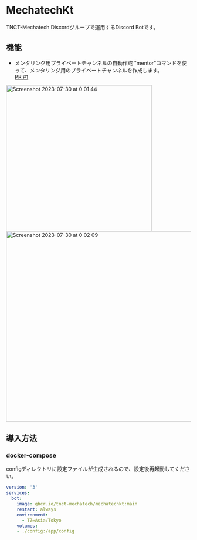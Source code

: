 # MechatechKt

TNCT-Mechatech Discordグループで運用するDiscord Botです。

## 機能
- メンタリング用プライベートチャンネルの自動作成
"mentor"コマンドを使って、メンタリング用のプライベートチャンネルを作成します。  
[PR #1](https://github.com/TNCT-Mechatech/MechatechKt/pull/1)

<img width="397" alt="Screenshot 2023-07-30 at 0 01 44" src="https://github.com/TNCT-Mechatech/MechatechKt/assets/49048811/eb6895b8-5bcb-4251-a015-6fb6dabee046">
<img width="518" alt="Screenshot 2023-07-30 at 0 02 09" src="https://github.com/TNCT-Mechatech/MechatechKt/assets/49048811/63b14a45-b4a4-4b30-8ad4-6a190a527efd">

## 導入方法

### docker-compose
configディレクトリに設定ファイルが生成されるので、設定後再起動してください。
```yaml
version: '3'
services:
  bot:
    image: ghcr.io/tnct-mechatech/mechatechkt:main
    restart: always
    environment:
      - TZ=Asia/Tokyo
    volumes:
    - ./config:/app/config
```